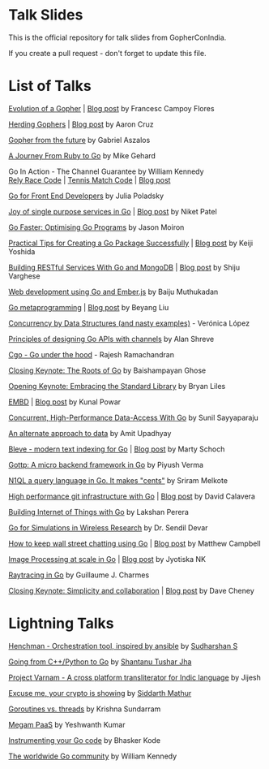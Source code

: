Talk Slides
===========

This is the official repository for talk slides from GopherConIndia.

If you create a pull request - don't forget to update this file.

List of Talks
=============

[Evolution of a Gopher](https://speakerdeck.com/campoy/gophercon-india-evolution-of-a-gopher) | [Blog post](https://sourcegraph.com/blog/live/gopherconindia/111532276007) by Francesc Campoy Flores

[Herding Gophers](https://speakerdeck.com/pferdefleisch/herding-gophers) | [Blog post](https://sourcegraph.com/blog/live/gopherconindia/111535062177) by Aaron Cruz

[Gopher from the future](https://sourcegraph.com/blog/live/gopherconindia/111538530397) by Gabriel Aszalos

[A Journey From Ruby to Go](https://sourcegraph.com/blog/live/gopherconindia/111541018462) by Mike Gehard

Go In Action - The Channel Guarantee by William Kennedy  
[Rely Race Code](https://github.com/ArdanStudios/gotraining/blob/master/06-concurrency_channels/03-channels/example2/example2.go) | 
[Tennis Match Code](https://github.com/ArdanStudios/gotraining/blob/master/06-concurrency_channels/03-channels/example1/example1.go) | [Blog post](https://sourcegraph.com/blog/live/gopherconindia/111541314197)

[Go for Front End Developers](https://sourcegraph.com/blog/live/gopherconindia/111544339452) by Julia Poladsky

[Joy of single purpose services in Go](https://speakerdeck.com/nexneo/joy-of-single-purpose-services-in-go) | [Blog post](https://sourcegraph.com/blog/live/gopherconindia/111545487187) by Niket Patel

[Go Faster: Optimising Go Programs](https://sourcegraph.com/blog/live/gopherconindia/111549295932) by Jason Moiron

[Practical Tips for Creating a Go Package Successfully](http://talks.yoss.si/2015/0220-good-package.slide#1) | [Blog post](https://sourcegraph.com/blog/live/gopherconindia/111549976927) by Keiji Yoshida

[Building RESTful Services With Go and MongoDB](http://www.slideshare.net/shijucv/building-restful-services-with-go-and-mongodb) | [Blog post](https://sourcegraph.com/blog/live/gopherconindia/111559098474) by Shiju Varghese

[Web development using Go and Ember.js](https://sourcegraph.com/blog/live/gopherconindia/111591653516) by Baiju Muthukadan

[Go metaprogramming](http://go-talks.appspot.com/github.com/sourcegraph/talks/gopherconindia-2015-02-08/main.slide#1) | [Blog post](https://sourcegraph.com/blog/live/gopherconindia/111554301542) by Beyang Liu

[Concurrency by Data Structures (and nasty examples)](https://sourcegraph.com/blog/live/gopherconindia/111555835532) - Verónica López

[Principles of designing Go APIs with channels](https://sourcegraph.com/blog/live/gopherconindia/111555846937) by Alan Shreve

[Cgo - Go under the hood](https://sourcegraph.com/blog/live/gopherconindia/111556333627) - Rajesh Ramachandran

[Closing Keynote: The Roots of Go](https://sourcegraph.com/blog/live/gopherconindia/111558905792) by Baishampayan Ghose

[Opening Keynote: Embracing the Standard Library](https://sourcegraph.com/blog/live/gopherconindia/111625084902) by Bryan Liles

[EMBD](https://speakerdeck.com/kunalpowar/gophercon-india-2015-embd) | [Blog post](https://sourcegraph.com/blog/live/gopherconindia/111626334627) by Kunal Powar

[Concurrent, High-Performance Data-Access With Go](https://sourcegraph.com/blog/live/gopherconindia/111639383132) by Sunil Sayyaparaju

[An alternate approach to data](https://sourcegraph.com/blog/live/gopherconindia/111638734932) by Amit Upadhyay

[Bleve - modern text indexing for Go](https://speakerdeck.com/mschoch/bleve-modern-text-indexing-for-go) | [Blog post](https://sourcegraph.com/blog/live/gopherconindia/111637392272) by Marty Schoch

[Gottp: A micro backend framework in Go](https://sourcegraph.com/blog/live/gopherconindia/111634755317) by Piyush Verma

[N1QL a query language in Go. It makes "cents"](https://sourcegraph.com/blog/live/gopherconindia/111638091937) by Sriram Melkote

[High performance git infrastructure with Go](https://speakerdeck.com/calavera/git-infrastructure-with-go) | [Blog post](https://sourcegraph.com/blog/live/gopherconindia/111642525197) by David Calavera

[Building Internet of Things with Go](https://sourcegraph.com/blog/live/gopherconindia/111644528497) by Lakshan Perera

[Go for Simulations in Wireless Research](https://sourcegraph.com/blog/live/gopherconindia/111646683387) by Dr. Sendil Devar

[How to keep wall street chatting using Go](http://www.slideshare.net/MatthewCampbell7/wallstreet-talk-with-go-go-india-conference-2015) | [Blog post](https://sourcegraph.com/blog/live/gopherconindia/111645038222) by Matthew Campbell

[Image Processing at scale in Go](https://speakerdeck.com/jyotiska/image-processing-in-scale-with-go-gophercon-india-2015) | [Blog post](https://sourcegraph.com/blog/live/gopherconindia/111648697747) by Jyotiska NK

[Raytracing in Go](https://sourcegraph.com/blog/live/gopherconindia/111649268512) by Guillaume J. Charmes

[Closing Keynote: Simplicity and collaboration](http://go-talks.appspot.com/github.com/gopherconindia/talks/2015/dave-cheney/simplicity.slide) | [Blog post](https://sourcegraph.com/blog/live/gopherconindia/111854129512) by Dave Cheney


Lightning Talks
===============

[Henchman - Orchestration tool, inspired by ansible](https://sourcegraph.com/blog/live/gopherconindia/111468001422) by [Sudharshan S](https://twitter.com/zphds)

[Going from C++/Python to Go](https://sourcegraph.com/blog/live/gopherconindia/111467681737) by [Shantanu Tushar Jha](https://twitter.com/shantanutushar)

[Project Varnam - A cross platform transliterator for Indic language](https://sourcegraph.com/blog/live/gopherconindia/111467190047) by Jijesh

[Excuse me, your crypto is showing](https://sourcegraph.com/blog/live/gopherconindia/111466342132) by [Siddarth Mathur](https://twitter.com/s8mathur)

[Goroutines vs. threads](https://sourcegraph.com/blog/live/gopherconindia/111640712092) by Krishna Sundarram

[Megam PaaS](https://sourcegraph.com/blog/live/gopherconindia/111640712092) by Yeshwanth Kumar

[Instrumenting your Go code](https://sourcegraph.com/blog/live/gopherconindia/111640712092) by Bhasker Kode

[The worldwide Go community](https://sourcegraph.com/blog/live/gopherconindia/111640712092) by William Kennedy
